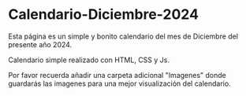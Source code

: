 # Calendario-Diciembre-2024
Esta página es un simple y bonito calendario del mes de Diciembre del presente año 2024.

Calendario simple realizado con HTML, CSS y Js.

Por favor recuerda añadir una carpeta adicional "Imagenes" donde guardarás las imagenes para una mejor visualización del calendario.
